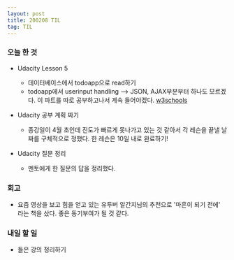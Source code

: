 ```yaml
---
layout: post
title: 200208 TIL
tag: TIL
---
```


### 오늘 한 것
- Udacity Lesson 5 
  - 데이터베이스에서 todoapp으로 read하기
  - todoapp에서 userinput handling --> JSON, AJAX부분부터 하나도 모르겠다. 이 파트를 따로 공부하고나서 계속 들어야겠다.
  [w3schools](https://www.w3schools.com/js/js_ajax_intro.asp)
  
- Udacity 공부 계획 짜기
  - 종강일이 4월 초인데 진도가 빠르게 못나가고 있는 것 같아서 각 레슨을 끝낼 날짜를 구체적으로 정했다. 한 레슨은 10일 내로 완료하기!

- Udacity 질문 정리
  - 멘토에게 한 질문의 답을 정리했다.
  
### 회고
- 요즘 영상을 보고 힘을 얻고 있는 유투버 알간지님의 추천으로 '마흔이 되기 전에' 라는 책을 샀다. 좋은 동기부여가 될 것 같다.

### 내일 할 일
- 들은 강의 정리하기
